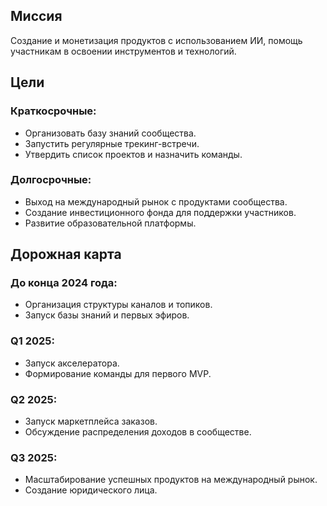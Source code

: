## Миссия
Создание и монетизация продуктов с использованием ИИ, помощь участникам в освоении инструментов и технологий.

## Цели

### Краткосрочные:
- Организовать базу знаний сообщества.
- Запустить регулярные трекинг-встречи.
- Утвердить список проектов и назначить команды.

### Долгосрочные:
- Выход на международный рынок с продуктами сообщества.
- Создание инвестиционного фонда для поддержки участников.
- Развитие образовательной платформы.

## Дорожная карта

### До конца 2024 года:
- Организация структуры каналов и топиков.
- Запуск базы знаний и первых эфиров.

### Q1 2025:
- Запуск акселератора.
- Формирование команды для первого MVP.

### Q2 2025:
- Запуск маркетплейса заказов.
- Обсуждение распределения доходов в сообществе.

### Q3 2025:
- Масштабирование успешных продуктов на международный рынок.
- Создание юридического лица.

